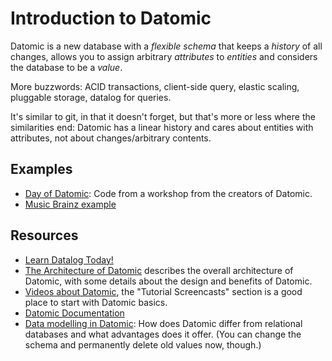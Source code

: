 # Introduction to Datomic

Datomic is a new database with a *flexible schema* that keeps a *history*
of all changes, allows you to assign arbitrary *attributes* to *entities*
and considers the database to be a *value*.

More buzzwords: ACID transactions, client-side query, elastic scaling,
pluggable storage, datalog for queries.

It's similar to git, in that it doesn't forget, but that's more or less where the
similarities end: Datomic has a linear history and cares about entities with
attributes, not about changes/arbitrary contents.

## Examples

* [Day of Datomic](https://github.com/Datomic/day-of-datomic): Code from a workshop
    from the creators of Datomic.
* [Music Brainz example](https://github.com/Datomic/mbrainz-sample)

## Resources

* [Learn Datalog Today!](http://learndatalogtoday.org)
* [The Architecture of Datomic](http://www.infoq.com/articles/Architecture-Datomic)
    describes the overall architecture of Datomic, with some details about the design
    and benefits of Datomic.
* [Videos about Datomic](http://www.datomic.com/videos.html), the "Tutorial Screencasts"
    section is a good place to start with Datomic basics.
* [Datomic Documentation](http://docs.datomic.com)
* [Data modelling in Datomic](http://stackoverflow.com/questions/10357778/data-modeling-in-datomic):
    How does Datomic differ from relational databases and what advantages
    does it offer. (You can change the schema and permanently delete old
    values now, though.)